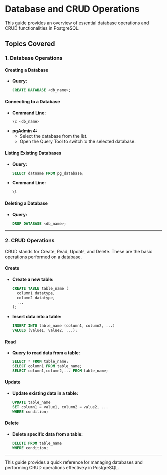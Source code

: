 # Database and CRUD Operations

This guide provides an overview of essential database operations and CRUD functionalities in PostgreSQL.

## Topics Covered

### 1. **Database Operations**

#### **Creating a Database**
- **Query:**
  ```sql
  CREATE DATABASE <db_name>;
  ```

#### **Connecting to a Database**
- **Command Line:**
  ```sql
  \c <db_name>
  ```
- **pgAdmin 4:**
  - Select the database from the list.
  - Open the Query Tool to switch to the selected database.

#### **Listing Existing Databases**
- **Query:**
  ```sql
  SELECT datname FROM pg_database;
  ```
- **Command Line:**
  ```sql
  \l
  ```

#### **Deleting a Database**
- **Query:**
  ```sql
  DROP DATABASE <db_name>;
  ```

---

### 2. **CRUD Operations**
CRUD stands for Create, Read, Update, and Delete. These are the basic operations performed on a database.

#### **Create**
- **Create a new table:**
  ```sql
  CREATE TABLE table_name (
    column1 datatype,
    column2 datatype,
    ...
  );
  ```
- **Insert data into a table:**
  ```sql
  INSERT INTO table_name (column1, column2, ...)
  VALUES (value1, value2, ...);
  ```

#### **Read**
- **Query to read data from a table:**
  ```sql
  SELECT * FROM table_name;
  SELECT column1 FROM table_name;
  SELECT column1,column2,... FROM table_name;
  ```

#### **Update**
- **Update existing data in a table:**
  ```sql
  UPDATE table_name
  SET column1 = value1, column2 = value2, ...
  WHERE condition;
  ```

#### **Delete**
- **Delete specific data from a table:**
  ```sql
  DELETE FROM table_name
  WHERE condition;
  ```

---

This guide provides a quick reference for managing databases and performing CRUD operations effectively in PostgreSQL.

